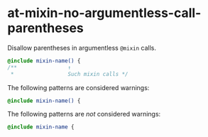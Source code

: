 # at-mixin-no-argumentless-call-parentheses

Disallow parentheses in argumentless `@mixin` calls.

```scss
@include mixin-name() {
/**                ↑
 *                 Such mixin calls */
```

The following patterns are considered warnings:

```scss
@include mixin-name() {
```

The following patterns are *not* considered warnings:

```scss
@include mixin-name {
```
